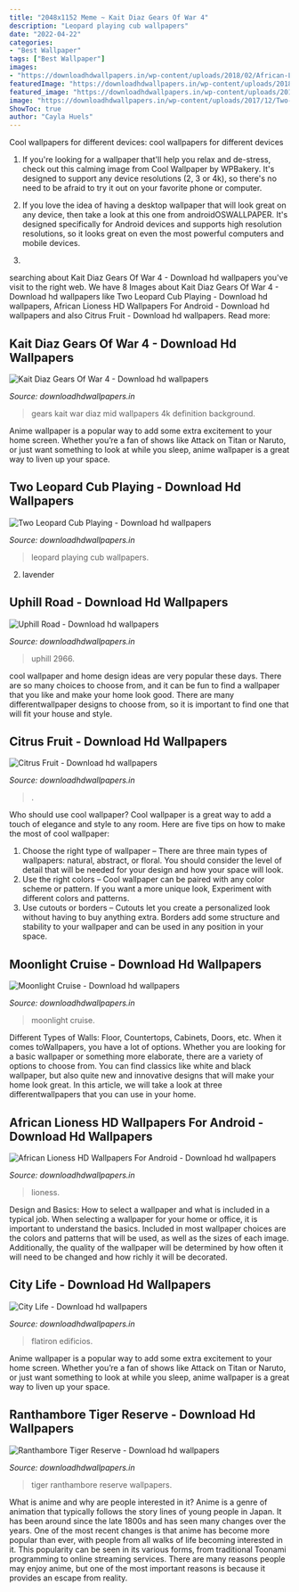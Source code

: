 ```yaml
---
title: "2048x1152 Meme ~ Kait Diaz Gears Of War 4"
description: "Leopard playing cub wallpapers"
date: "2022-04-22"
categories:
- "Best Wallpaper"
tags: ["Best Wallpaper"]
images:
- "https://downloadhdwallpapers.in/wp-content/uploads/2018/02/African-Lioness-HD-Wallpapers-For-Android.jpg"
featuredImage: "https://downloadhdwallpapers.in/wp-content/uploads/2018/02/Ranthambore-Tiger-Reserve-.jpg"
featured_image: "https://downloadhdwallpapers.in/wp-content/uploads/2018/02/Kait-Diaz-Gears-Of-War-4--2560x1600.jpg"
image: "https://downloadhdwallpapers.in/wp-content/uploads/2017/12/Two-Leopard-Cub-Playing.jpg"
ShowToc: true
author: "Cayla Huels"
---
```



Cool wallpapers for different devices:
cool wallpapers for different devices 

1. If you're looking for a wallpaper that'll help you relax and de-stress, check out this calming image from Cool Wallpaper by WPBakery. It's designed to support any device resolutions (2, 3 or 4k), so there's no need to be afraid to try it out on your favorite phone or computer.

2. If you love the idea of having a desktop wallpaper that will look great on any device, then take a look at this one from androidOSWALLPAPER. It's designed specifically for Android devices and supports high resolution resolutions, so it looks great on even the most powerful computers and mobile devices.

3.

	

		
searching about Kait Diaz Gears Of War 4 - Download hd wallpapers you've visit to the right web. We have 8 Images about Kait Diaz Gears Of War 4 - Download hd wallpapers like Two Leopard Cub Playing - Download hd wallpapers, African Lioness HD Wallpapers For Android - Download hd wallpapers and also Citrus Fruit - Download hd wallpapers. Read more:
		
    
## Kait Diaz Gears Of War 4 - Download Hd Wallpapers

<img loading=lazy src="https://downloadhdwallpapers.in/wp-content/uploads/2018/02/Kait-Diaz-Gears-Of-War-4--2560x1600.jpg" onerror="this.onerror=null;this.src='https://tse1.mm.bing.net/th?id=OIP.ruJ-xrX6XCuTzNb2aekiwQHaEo&amp;pid=15.1';" alt="Kait Diaz Gears Of War 4 - Download hd wallpapers">

_Source: downloadhdwallpapers.in_

>gears kait war diaz mid wallpapers 4k definition background. 

	

Anime wallpaper is a popular way to add some extra excitement to your home screen. Whether you’re a fan of shows like Attack on Titan or Naruto, or just want something to look at while you sleep, anime wallpaper is a great way to liven up your space.

    
## Two Leopard Cub Playing - Download Hd Wallpapers

<img loading=lazy src="https://downloadhdwallpapers.in/wp-content/uploads/2017/12/Two-Leopard-Cub-Playing.jpg" onerror="this.onerror=null;this.src='https://tse1.mm.bing.net/th?id=OIP.DXdbNFY5LJMoxXZCoFmHdQHaE7&amp;pid=15.1';" alt="Two Leopard Cub Playing - Download hd wallpapers">

_Source: downloadhdwallpapers.in_

>leopard playing cub wallpapers. 

	

2. lavender 

    
## Uphill Road - Download Hd Wallpapers

<img loading=lazy src="https://downloadhdwallpapers.in/wp-content/uploads/2018/03/Uphill-Road--1920x1440.jpg" onerror="this.onerror=null;this.src='https://tse3.mm.bing.net/th?id=OIP.IZoLzQgzz2mqUH7TMhSsNAHaFj&amp;pid=15.1';" alt="Uphill Road - Download hd wallpapers">

_Source: downloadhdwallpapers.in_

>uphill 2966. 

	

cool wallpaper and home design ideas are very popular these days. There are so many choices to choose from, and it can be fun to find a wallpaper that you like and make your home look good. There are many differentwallpaper designs to choose from, so it is important to find one that will fit your house and style.

    
## Citrus Fruit - Download Hd Wallpapers

<img loading=lazy src="https://downloadhdwallpapers.in/wp-content/uploads/2017/12/Citrus-Fruit.jpg" onerror="this.onerror=null;this.src='https://tse1.mm.bing.net/th?id=OIP.pEXkOZzYWPXCaNdAcrKb0wHaE8&amp;pid=15.1';" alt="Citrus Fruit - Download hd wallpapers">

_Source: downloadhdwallpapers.in_

>. 

	

Who should use cool wallpaper?
Cool wallpaper is a great way to add a touch of elegance and style to any room. Here are five tips on how to make the most of cool wallpaper: 
1) Choose the right type of wallpaper – There are three main types of wallpapers: natural, abstract, or floral. You should consider the level of detail that will be needed for your design and how your space will look. 
2) Use the right colors – Cool wallpaper can be paired with any color scheme or pattern. If you want a more unique look, Experiment with different colors and patterns. 
3) Use cutouts or borders – Cutouts let you create a personalized look without having to buy anything extra. Borders add some structure and stability to your wallpaper and can be used in any position in your space.

    
## Moonlight Cruise - Download Hd Wallpapers

<img loading=lazy src="https://downloadhdwallpapers.in/wp-content/uploads/2018/03/Moonlight-Cruise--1600x1200.jpg" onerror="this.onerror=null;this.src='https://tse4.mm.bing.net/th?id=OIP.iJmdL5iFJ5_7_H8Q74O0BAHaFj&amp;pid=15.1';" alt="Moonlight Cruise - Download hd wallpapers">

_Source: downloadhdwallpapers.in_

>moonlight cruise. 

	

Different Types of Walls: Floor, Countertops, Cabinets, Doors, etc.
When it comes toWallpapers, you have a lot of options. Whether you are looking for a basic wallpaper or something more elaborate, there are a variety of options to choose from. You can find classics like white and black wallpaper, but also quite new and innovative designs that will make your home look great. In this article, we will take a look at three differentwallpapers that you can use in your home.

    
## African Lioness HD Wallpapers For Android - Download Hd Wallpapers

<img loading=lazy src="https://downloadhdwallpapers.in/wp-content/uploads/2018/02/African-Lioness-HD-Wallpapers-For-Android.jpg" onerror="this.onerror=null;this.src='https://tse1.mm.bing.net/th?id=OIP.0BC_iy5GxfVQpcEZmJ2UwAHaEK&amp;pid=15.1';" alt="African Lioness HD Wallpapers For Android - Download hd wallpapers">

_Source: downloadhdwallpapers.in_

>lioness. 

	

Design and Basics: How to select a wallpaper and what is included in a typical job.
When selecting a wallpaper for your home or office, it is important to understand the basics. Included in most wallpaper choices are the colors and patterns that will be used, as well as the sizes of each image. Additionally, the quality of the wallpaper will be determined by how often it will need to be changed and how richly it will be decorated.

    
## City Life - Download Hd Wallpapers

<img loading=lazy src="https://downloadhdwallpapers.in/wp-content/uploads/2017/12/City-Life-1920x1200.jpg" onerror="this.onerror=null;this.src='https://tse3.mm.bing.net/th?id=OIP.p6OhWu2aQf-WkWbHsiyMHAHaEo&amp;pid=15.1';" alt="City Life - Download hd wallpapers">

_Source: downloadhdwallpapers.in_

>flatiron edificios. 

	

Anime wallpaper is a popular way to add some extra excitement to your home screen. Whether you’re a fan of shows like Attack on Titan or Naruto, or just want something to look at while you sleep, anime wallpaper is a great way to liven up your space.

    
## Ranthambore Tiger Reserve - Download Hd Wallpapers

<img loading=lazy src="https://downloadhdwallpapers.in/wp-content/uploads/2018/02/Ranthambore-Tiger-Reserve-.jpg" onerror="this.onerror=null;this.src='https://tse1.mm.bing.net/th?id=OIP.apwbymMH6-jl1WZxZ2J1bwHaEK&amp;pid=15.1';" alt="Ranthambore Tiger Reserve - Download hd wallpapers">

_Source: downloadhdwallpapers.in_

>tiger ranthambore reserve wallpapers. 

	

What is anime and why are people interested in it?
Anime is a genre of animation that typically follows the story lines of young people in Japan. It has been around since the late 1800s and has seen many changes over the years. One of the most recent changes is that anime has become more popular than ever, with people from all walks of life becoming interested in it. This popularity can be seen in its various forms, from traditional Toonami programming to online streaming services. There are many reasons people may enjoy anime, but one of the most important reasons is because it provides an escape from reality.

